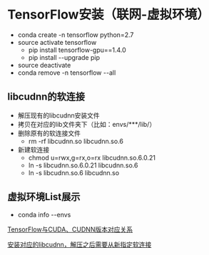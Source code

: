 # TensorFlow安装（联网-虚拟环境）
- conda create -n tensorflow python=2.7
- source activate tensorflow
	- pip install tensorflow-gpu==1.4.0
	- pip install --upgrade pip
- source deactivate
- conda remove -n tensorflow --all

## libcudnn的软连接
- 解压现有的libcudnn安装文件
- 拷贝在对应的lib文件夹下（比如：envs/***/lib/）
- 删除原有的软连接文件
	- rm -rf libcudnn.so libcudnn.so.6
- 新建软连接
	- chmod u=rwx,g=rx,o=rx libcudnn.so.6.0.21
	- ln -s libcudnn.so.6.0.21 libcudnn.so.6
	- ln -s libcudnn.so.6 libcudnn.so

## 虚拟环境List展示
- conda info --envs

[TensorFlow与CUDA、CUDNN版本对应关系](https://blog.csdn.net/omodao1/article/details/83241074)

[安装对应的libcudnn，解压之后需要从新指定软连接](https://blog.csdn.net/qq_29921623/article/details/78110853)
